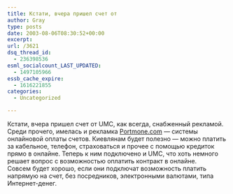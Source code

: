 ```yaml
---
title: Кстати, вчера пришел счет от
author: Gray
type: posts
date: 2003-08-06T08:30:52+00:00
excerpt:
url: /3621
dsq_thread_id:
  - 236398536
esml_socialcount_LAST_UPDATED:
  - 1497105966
essb_cache_expire:
  - 1616221855
categories:
  - Uncategorized

---
```








Кстати, вчера пришел счет от UMC, как всегда, снабженный рекламой. Среди прочего, имелась и рекламка <a href="http://www.portmone.com/" target="_blank">Portmone.com</a> &#8212; системы онлайновой оплаты счетов. Киевлянам будет полезно &#8212; можно платить за кабельное, телефон, страховаться и прочее с помощью кредиток прямо в онлайне. Теперь к ним подключено и UMC, что хоть немного решает вопрос с возможностью оплатить контракт в онлайне.  
Совсем будет хорошо, если они подключат возможность платить напрямую на счет, без посредников, электронными валютами, типа Интернет-денег.
